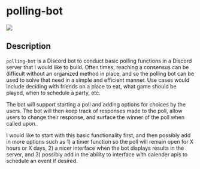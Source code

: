# polling-bot

[![](https://img.shields.io/badge/project-link-green)](https://github.com/grnarayanan/polling-bot)

## Description
`polling-bot` is a Discord bot to conduct basic polling functions in a Discord server that I would like to build. Often times, reaching a consensus
can be difficult without an organized method in place, and so the polling bot can be used to solve that need in a simple and efficient manner. 
Use cases would include deciding with friends on a place to eat, what game should be played, when to schedule a party, etc. 

The bot will support starting a poll and adding options for choices by the users. The bot will then keep track of responses made to the poll,
allow users to change their response, and surface the winner of the poll when called upon. 

I would like to start with this basic functionality first, and then possibly add in more options such as 1) a timer function so the poll will remain
open for X hours or X days, 2) a nicer interface when the bot displays results in the server, and 3) possibly add in the ability to interface with
calender apis to schedule an event if desired. 
